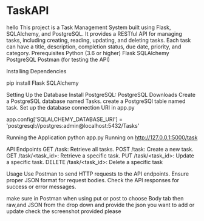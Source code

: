 # TaskAPI
hello 
This project is a Task Management System built using Flask, SQLAlchemy, and PostgreSQL. It provides a RESTful API for managing tasks, including creating, reading, updating, and deleting tasks. Each task can have a title, description, completion status, due date, priority, and category.
Prerequisites
Python (3.6 or higher)
Flask
SQLAlchemy
PostgreSQL
Postman (for testing the API)


Installing Dependencies

pip install Flask SQLAlchemy


Setting Up the Database
Install PostgreSQL: PostgreSQL Downloads
Create a PostgreSQL database named Tasks.
create a PostgreSQl table named task.
Set up the database connection URI in app.py

app.config['SQLALCHEMY_DATABASE_URI'] = 'postgresql://postgres:admin@localhost:5432/Tasks'


Running the Application
python app.py
Running on http://127.0.0.1:5000/task
 
API Endpoints
GET /task: Retrieve all tasks.
POST /task: Create a new task.
GET /task/<task_id>: Retrieve a specific task.
PUT /task/<task_id>: Update a specific task.
DELETE /task/<task_id>: Delete a specific task


Usage
Use Postman to send HTTP requests to the API endpoints.
Ensure proper JSON format for request bodies.
Check the API responses for success or error messages.

make sure in Postman  when using put or post to choose Body tab then raw,and JSON from the drop down
and provide the json you want to add or update
check the screenshot provided  please
